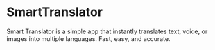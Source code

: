 # SmartTranslator
Smart Translator is a simple app that instantly translates text, voice, or images into multiple languages. Fast, easy, and accurate.
